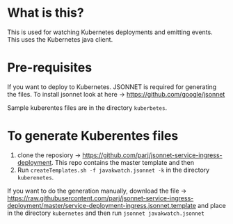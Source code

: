 # What is this?

This is used for watching Kubernetes deployments and emitting events. This uses the Kubernetes java client.

# Pre-requisites

If you want to deploy to Kubernetes. JSONNET is required for generating the files. To install jsonnet look at here -> https://github.com/google/jsonnet

Sample kuberentes files are in the directory `kuberbetes`.

# To generate Kuberentes files
 1. clone the reposiory -> https://github.com/parj/jsonnet-service-ingress-deployment. This repo contains the master template and then 
 1. Run `createTemplates.sh -f javakwatch.jsonnet -k` in the directory `kuberenetes`.
 
 If you want to do the generation manually, download the file -> https://raw.githubusercontent.com/parj/jsonnet-service-ingress-deployment/master/service-deployment-ingress.jsonnet.template and place in the directory `kubernetes` and then run `jsonnet javakwatch.jsonnet`
 
  